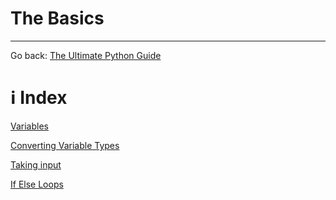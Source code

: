# The Basics

---

Go back:   [The Ultimate Python Guide](../The%20Ultimate%20Python%20Guide%20d271fdeb24384707add1d0c0fdf197e8.md) 

# ℹ️ Index

[Variables](The%20Basics%20f90e1521060e4f4da6383c736ae2e894/Variables%207952729c27bf4397863fa80b74a3a3ed.md)

[Converting Variable Types](The%20Basics%20f90e1521060e4f4da6383c736ae2e894/Converting%20Variable%20Types%20d3471b1b91c441e8b26fb3256d9c2dce.md)

[Taking input](The%20Basics%20f90e1521060e4f4da6383c736ae2e894/Taking%20input%201c2d7c82caa940df87808e319d31f8cc.md)

[If Else Loops](The%20Basics%20f90e1521060e4f4da6383c736ae2e894/If%20Else%20Loops%2002f36b36d5fe463c86c523586d7d0bfc.md)